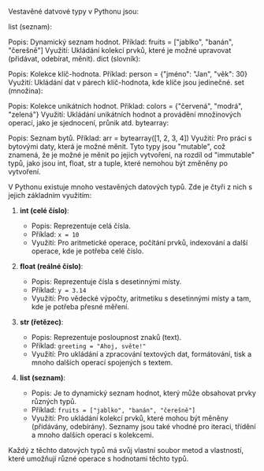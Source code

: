 Vestavěné datvové typy v Pythonu jsou:

list (seznam):

Popis: Dynamický seznam hodnot.
Příklad: fruits = ["jablko", "banán", "čerešně"]
Využití: Ukládání kolekcí prvků, které je možné upravovat (přidávat, odebírat, měnit).
dict (slovník):

Popis: Kolekce klíč-hodnota.
Příklad: person = {"jméno": "Jan", "věk": 30}
Využití: Ukládání dat v párech klíč-hodnota, kde klíče jsou jedinečné.
set (množina):

Popis: Kolekce unikátních hodnot.
Příklad: colors = {"červená", "modrá", "zelená"}
Využití: Ukládání unikátních hodnot a provádění množinových operací, jako je sjednocení, průnik atd.
bytearray:

Popis: Seznam bytů.
Příklad: arr = bytearray([1, 2, 3, 4])
Využití: Pro práci s bytovými daty, která je možné měnit.
Tyto typy jsou "mutable", což znamená, že je možné je měnit po jejich vytvoření, na rozdíl od "immutable" typů, jako jsou int, float, str a tuple, které nemohou být změněny po vytvoření.

V Pythonu existuje mnoho vestavěných datových typů. Zde je čtyři z nich s jejich základním využitím:

1. **int (celé číslo)**:
   - Popis: Reprezentuje celá čísla.
   - Příklad: `x = 10`
   - Využití: Pro aritmetické operace, počítání prvků, indexování a další operace, kde je potřeba celé číslo.

2. **float (reálné číslo)**:
   - Popis: Reprezentuje čísla s desetinnými místy.
   - Příklad: `y = 3.14`
   - Využití: Pro vědecké výpočty, aritmetiku s desetinnými místy a tam, kde je potřeba přesné měření.

3. **str (řetězec)**:
   - Popis: Reprezentuje posloupnost znaků (text).
   - Příklad: `greeting = "Ahoj, světe!"`
   - Využití: Pro ukládání a zpracování textových dat, formátování, tisk a mnoho dalších operací spojených s textem.

4. **list (seznam)**:
   - Popis: Je to dynamický seznam hodnot, který může obsahovat prvky různých typů.
   - Příklad: `fruits = ["jablko", "banán", "čerešně"]`
   - Využití: Pro ukládání kolekcí prvků, které mohou být měněny (přidávány, odebírány). Seznamy jsou také vhodné pro iteraci, třídění a mnoho dalších operací s kolekcemi.

Každý z těchto datových typů má svůj vlastní soubor metod a vlastností, které umožňují různé operace s hodnotami těchto typů.

